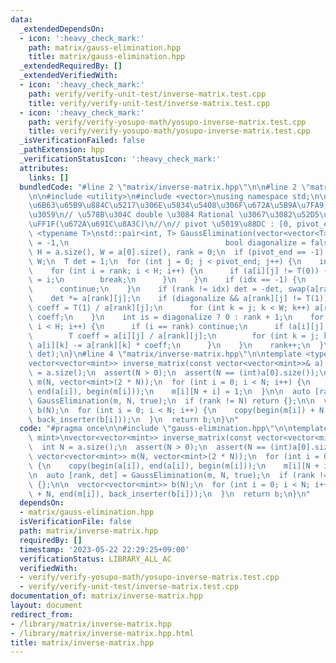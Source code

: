 ```yaml
---
data:
  _extendedDependsOn:
  - icon: ':heavy_check_mark:'
    path: matrix/gauss-elimination.hpp
    title: matrix/gauss-elimination.hpp
  _extendedRequiredBy: []
  _extendedVerifiedWith:
  - icon: ':heavy_check_mark:'
    path: verify/verify-unit-test/inverse-matrix.test.cpp
    title: verify/verify-unit-test/inverse-matrix.test.cpp
  - icon: ':heavy_check_mark:'
    path: verify/verify-yosupo-math/yosupo-inverse-matrix.test.cpp
    title: verify/verify-yosupo-math/yosupo-inverse-matrix.test.cpp
  _isVerificationFailed: false
  _pathExtension: hpp
  _verificationStatusIcon: ':heavy_check_mark:'
  attributes:
    links: []
  bundledCode: "#line 2 \"matrix/inverse-matrix.hpp\"\n\n#line 2 \"matrix/gauss-elimination.hpp\"\
    \n\n#include <utility>\n#include <vector>\nusing namespace std;\n\n// {rank, det(\u975E\
    \u6B63\u65B9\u884C\u5217\u306E\u5834\u5408\u306F\u672A\u5B9A\u7FA9)} \u3092\u8FD4\
    \u3059\n// \u578B\u304C double \u3084 Rational \u3067\u3082\u52D5\u304F\u306F\u305A\
    \uFF1F(\u672A\u691C\u8A3C)\n//\n// pivot \u5019\u88DC : [0, pivot_end)\ntemplate\
    \ <typename T>\nstd::pair<int, T> GaussElimination(vector<vector<T>> &a, int pivot_end\
    \ = -1,\n                                   bool diagonalize = false) {\n  int\
    \ H = a.size(), W = a[0].size(), rank = 0;\n  if (pivot_end == -1) pivot_end =\
    \ W;\n  T det = 1;\n  for (int j = 0; j < pivot_end; j++) {\n    int idx = -1;\n\
    \    for (int i = rank; i < H; i++) {\n      if (a[i][j] != T(0)) {\n        idx\
    \ = i;\n        break;\n      }\n    }\n    if (idx == -1) {\n      det = 0;\n\
    \      continue;\n    }\n    if (rank != idx) det = -det, swap(a[rank], a[idx]);\n\
    \    det *= a[rank][j];\n    if (diagonalize && a[rank][j] != T(1)) {\n      T\
    \ coeff = T(1) / a[rank][j];\n      for (int k = j; k < W; k++) a[rank][k] *=\
    \ coeff;\n    }\n    int is = diagonalize ? 0 : rank + 1;\n    for (int i = is;\
    \ i < H; i++) {\n      if (i == rank) continue;\n      if (a[i][j] != T(0)) {\n\
    \        T coeff = a[i][j] / a[rank][j];\n        for (int k = j; k < W; k++)\
    \ a[i][k] -= a[rank][k] * coeff;\n      }\n    }\n    rank++;\n  }\n  return make_pair(rank,\
    \ det);\n}\n#line 4 \"matrix/inverse-matrix.hpp\"\n\ntemplate <typename mint>\n\
    vector<vector<mint>> inverse_matrix(const vector<vector<mint>>& a) {\n  int N\
    \ = a.size();\n  assert(N > 0);\n  assert(N == (int)a[0].size());\n\n  vector<vector<mint>>\
    \ m(N, vector<mint>(2 * N));\n  for (int i = 0; i < N; i++) {\n    copy(begin(a[i]),\
    \ end(a[i]), begin(m[i]));\n    m[i][N + i] = 1;\n  }\n\n  auto [rank, det] =\
    \ GaussElimination(m, N, true);\n  if (rank != N) return {};\n\n  vector<vector<mint>>\
    \ b(N);\n  for (int i = 0; i < N; i++) {\n    copy(begin(m[i]) + N, end(m[i]),\
    \ back_inserter(b[i]));\n  }\n  return b;\n}\n"
  code: "#pragma once\n\n#include \"gauss-elimination.hpp\"\n\ntemplate <typename\
    \ mint>\nvector<vector<mint>> inverse_matrix(const vector<vector<mint>>& a) {\n\
    \  int N = a.size();\n  assert(N > 0);\n  assert(N == (int)a[0].size());\n\n \
    \ vector<vector<mint>> m(N, vector<mint>(2 * N));\n  for (int i = 0; i < N; i++)\
    \ {\n    copy(begin(a[i]), end(a[i]), begin(m[i]));\n    m[i][N + i] = 1;\n  }\n\
    \n  auto [rank, det] = GaussElimination(m, N, true);\n  if (rank != N) return\
    \ {};\n\n  vector<vector<mint>> b(N);\n  for (int i = 0; i < N; i++) {\n    copy(begin(m[i])\
    \ + N, end(m[i]), back_inserter(b[i]));\n  }\n  return b;\n}\n"
  dependsOn:
  - matrix/gauss-elimination.hpp
  isVerificationFile: false
  path: matrix/inverse-matrix.hpp
  requiredBy: []
  timestamp: '2023-05-22 22:29:25+09:00'
  verificationStatus: LIBRARY_ALL_AC
  verifiedWith:
  - verify/verify-yosupo-math/yosupo-inverse-matrix.test.cpp
  - verify/verify-unit-test/inverse-matrix.test.cpp
documentation_of: matrix/inverse-matrix.hpp
layout: document
redirect_from:
- /library/matrix/inverse-matrix.hpp
- /library/matrix/inverse-matrix.hpp.html
title: matrix/inverse-matrix.hpp
---
```

